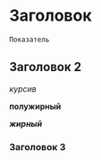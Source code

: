 # Заголовок

```shell
Показатель
```
## Заголовок 2
*курсив*

**полужирный**

***жирный***
### Заголовок 3